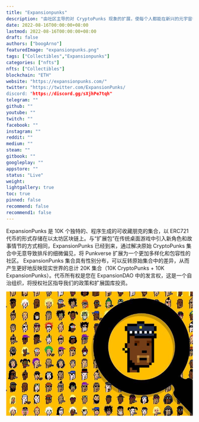 ```yaml
---
title: "Expansionpunks"
description: "由社区主导的对 CryptoPunks 现象的扩展，使每个人都能在新兴的元宇宙中感受到受欢迎、重视和代表。"
date: 2022-08-16T00:00:00+08:00
lastmod: 2022-08-16T00:00:00+08:00
draft: false
authors: ["boogArno"]
featuredImage: "expansionpunks.png"
tags: ["Collectibles","Expansionpunks"]
categories: ["nfts"]
nfts: ["Collectibles"]
blockchain: "ETH"
website: "https://expansionpunks.com/"
twitter: "https://twitter.com/ExpansionPunks/
discord: "https://discord.gg/sXjhPe7tqh"
telegram: ""
github: ""
youtube: ""
twitch: ""
facebook: ""
instagram: ""
reddit: ""
medium: ""
steam: ""
gitbook: ""
googleplay: ""
appstore: ""
status: "Live"
weight: 
lightgallery: true
toc: true
pinned: false
recommend: false
recommend1: false
---
```

ExpansionPunks 是 10K 个独特的、程序生成的可收藏朋克的集合，以 ERC721 代币的形式存储在以太坊区块链上。与“扩展包”在传统桌面游戏中引入新角色和故事情节的方式相同，ExpansionPunks 已经到来，通过解决原始 CryptoPunks 集合中无意导致排斥的细微偏见，将 Punkverse 扩展为一个更加多样化和包容性的社区。
ExpansionPunks 集合具有性别分布，可以反转原始集合中的差异，从而产生更好地反映现实世界的总计 20K 集合（10K CryptoPunks + 10K ExpansionPunks）。代币所有权是您在 ExpansionDAO 中的发言权，这是一个自治组织，将授权社区指导我们的政策和扩展国库投资。

![expansionpunks-dapp-collectibles-ethereum-image1_9b39e43dc9f0960ebca1a743bc935f6f](expansionpunks-dapp-collectibles-ethereum-image1_9b39e43dc9f0960ebca1a743bc935f6f.png)
